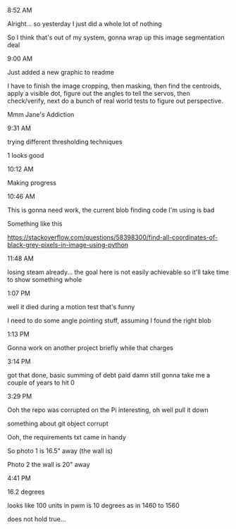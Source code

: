 8:52 AM

Alright... so yesterday I just did a whole lot of nothing

So I think that's out of my system, gonna wrap up this image segmentation deal

9:00 AM

Just added a new graphic to readme

I have to finish the image cropping, then masking, then find the centroids, apply a visible dot, figure out the angles to tell the servos, then check/verify, next do a bunch of real world tests to figure out perspective.

Mmm Jane's Addiction

9:31 AM

trying different thresholding techniques

1 looks good

10:12 AM

Making progress

10:46 AM

This is gonna need work, the current blob finding code I'm using is bad

Something like this

https://stackoverflow.com/questions/58398300/find-all-coordinates-of-black-grey-pixels-in-image-using-python

11:48 AM

losing steam already... the goal here is not easily achievable so it'll take time to show something whole

1:07 PM

well it died during a motion test that's funny

I need to do some angle pointing stuff, assuming I found the right blob

1:13 PM

Gonna work on another project briefly while that charges

3:14 PM

got that done, basic summing of debt paid damn still gonna take me a couple of years to hit 0

3:29 PM

Ooh the repo was corrupted on the Pi interesting, oh well pull it down

something about git object corrupt

Ooh, the requirements txt came in handy

So photo 1 is 16.5" away (the wall is)

Photo 2 the wall is 20" away

4:41 PM

16.2 degrees

looks like 100 units in pwm is 10 degrees as in 1460 to 1560

does not hold true...



